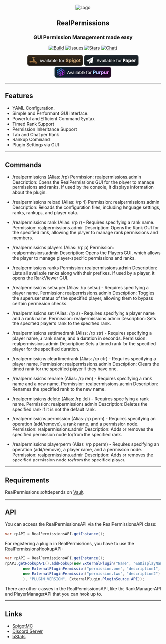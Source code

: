 <div align="center">

![Logo](https://i.imgur.com/0owpdDP.png)
## RealPermissions
### GUI Permission Management made easy

[![Build](https://img.shields.io/github/actions/workflow/status/joserodpt/RealPermissions/maven.yml?branch=master)](https://github.com/JoseGamerPT/RealRegions/actions)
![Issues](https://img.shields.io/github/issues-raw/joserodpt/RealPermissions)
[![Stars](https://img.shields.io/github/stars/JoseGamerPT/RealRegions)](https://github.com/joserodpt/RealPermissions/stargazers)
[![Chat)](https://img.shields.io/discord/817810368649887744?logo=discord&logoColor=white)](https://discord.gg/t7gfnYZKy8)

<a href="/#"><img src="https://raw.githubusercontent.com/intergrav/devins-badges/v2/assets/compact/supported/spigot_46h.png" height="35"></a>
<a href="/#"><img src="https://raw.githubusercontent.com/intergrav/devins-badges/v2/assets/compact/supported/paper_46h.png" height="35"></a>
<a href="/#"><img src="https://raw.githubusercontent.com/intergrav/devins-badges/v2/assets/compact/supported/purpur_46h.png" height="35"></a>

</div>

----

## Features
* YAML Configuration.
* Simple and Performant GUI interface.
* Powerful and Efficient Command Syntax
* Timed Rank Support
* Permission Inheritance Support
* Tab and Chat per Rank
* Rankup Command
* Plugin Settings via GUI
----

## Commands
- /realpermissions (Alias: /rp)
Permission: realpermissions.admin
Description: Opens the RealPermissions GUI for the player to manage permissions and ranks. If used by the console, it displays information about the plugin.

- /realpermissions reload (Alias: /rp rl)
Permission: realpermissions.admin
Description: Reloads the configuration files, including language settings, ranks, rankups, and player data.

- /realpermissions rank (Alias: /rp r) - Requires specifying a rank name.
Permission: realpermissions.admin
Description: Opens the Rank GUI for the specified rank, allowing the player to manage rank permissions and members.

- /realpermissions players (Alias: /rp p)
Permission: realpermissions.admin
Description: Opens the Players GUI, which allows the player to manage player-specific permissions and ranks.

- /realpermissions ranks
Permission: realpermissions.admin
Description: Lists all available ranks along with their prefixes. If used by a player, it opens the RankViewer GUI.

- /realpermissions setsuper (Alias: /rp setsu) - Requires specifying a player name.
Permission: realpermissions.admin
Description: Toggles the superuser status of the specified player, allowing them to bypass certain permission checks.

- /realpermissions set (Alias: /rp s) - Requires specifying a player name and a rank name.
Permission: realpermissions.admin
Description: Sets the specified player's rank to the specified rank.

- /realpermissions settimedrank (Alias: /rp str) - Requires specifying a player name, a rank name, and a duration in seconds.
Permission: realpermissions.admin
Description: Sets a timed rank for the specified player for the specified duration.

- /realpermissions cleartimedrank (Alias: /rp ctr) - Requires specifying a player name.
Permission: realpermissions.admin
Description: Clears the timed rank for the specified player if they have one.

- /realpermissions rename (Alias: /rp ren) - Requires specifying a rank name and a new name.
Permission: realpermissions.admin
Description: Renames the specified rank to the new name.

- /realpermissions delete (Alias: /rp del) - Requires specifying a rank name.
Permission: realpermissions.admin
Description: Deletes the specified rank if it is not the default rank.

- /realpermissions permission (Alias: /rp perm) - Requires specifying an operation (add/remove), a rank name, and a permission node.
Permission: realpermissions.admin
Description: Adds or removes the specified permission node to/from the specified rank.

- /realpermissions playerperm (Alias: /rp pperm) - Requires specifying an operation (add/remove), a player name, and a permission node.
Permission: realpermissions.admin
Description: Adds or removes the specified permission node to/from the specified player.
----

## Requirements
RealPermissions softdepends on [Vault](https://www.spigotmc.org/resources/vault.34315/).

----

## API
You can access the RealPermissionsAPI via the RealPermissionsAPI class:

```java
var rpAPI = RealPermissionsAPI.getInstance();
```

For registering a plugin in RealPermissions, you have to use the RealPermissionsHookupAPI:

```java
var rpAPI = RealPermissionsAPI.getInstance();
rpAPI.getHookupAPI().addHookup(new ExternalPlugin("Name", "&aDisplayName", "Description", Material.CHEST, Arrays.asList(
        new ExternalPluginPermission("permission.one", "description1", Arrays.asList("command1", "command2")),
        new ExternalPluginPermission("permission.two", "description2")
        ), "PLUGIN_VERSION", ExternalPlugin.PluginSource.API));
```
There are other classes in the RealPermissionsAPI, like the RankManagerAPI and PlayerManagerAPI that you can hook up to.

----

## Links
* [SpigotMC](https://www.spigotmc.org/resources/realpermissions-1-13-to-1-20-1.112560/)
* [Discord Server](https://discord.gg/t7gfnYZKy8)
* [bStats](https://bstats.org/plugin/bukkit/RealPermissions/19519)

